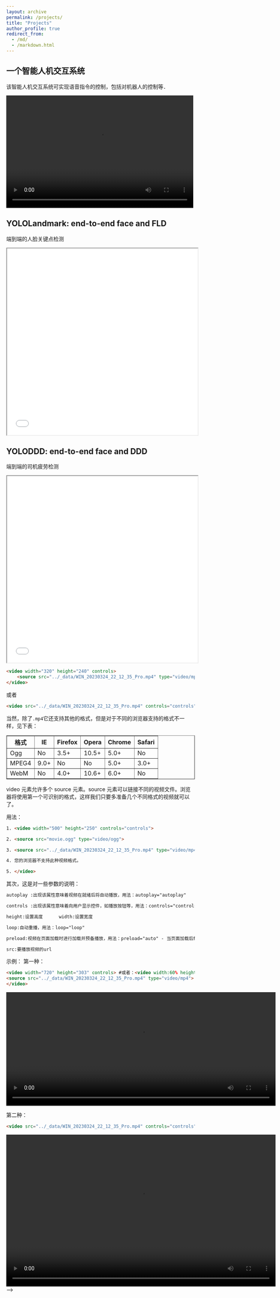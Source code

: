 ```yaml
---
layout: archive
permalink: /projects/
title: "Projects"
author_profile: true
redirect_from: 
  - /md/
  - /markdown.html
---
```


## 一个智能人机交互系统

该智能人机交互系统可实现语音指令的控制，包括对机器人的控制等．


<video src="../_data/WIN_20230324_22_12_35_Pro.mp4" controls="controls" width="500" height="300"></video>

 
## YOLOLandmark: end-to-end face and FLD

端到端的人脸关键点检测

<iframe height=498 width=510 src="../_data/WIN_20230324_22_12_35_Pro.mp4"></iframe>

## YOLODDD: end-to-end face and DDD

端到端的司机疲劳检测

<iframe height=498 width=510 src="../_data/WIN_20230324_22_12_35_Pro.mp4"></iframe>




```HTML
<video width="320" height="240" controls>
    <source src="../_data/WIN_20230324_22_12_35_Pro.mp4" type="video/mp4">
</video>
```

或者

```HTML
<video src="../_data/WIN_20230324_22_12_35_Pro.mp4" controls="controls" width="500" height="300"></video>
```

当然，除了`.mp4`它还支持其他的格式，但是对于不同的浏览器支持的格式不一样，见下表：

<table id="tfhover" class="tftable" border="1">
<tr><th>格式</th><th>IE</th><th>Firefox</th><th>Opera</th><th>Chrome</th><th>Safari</th></tr>
<tr><td>Ogg</td><td>No</td><td>3.5+</td><td>10.5+</td><td>5.0+</td><td>No</td></tr>
<tr><td>MPEG4</td><td>9.0+</td><td>No</td><td>No</td><td>5.0+</td><td>3.0+</td></tr>
<tr><td>WebM</td><td>No</td><td>4.0+</td><td>10.6+</td><td>6.0+</td><td>No</td></tr>
</table>


video 元素允许多个 source 元素。source 元素可以链接不同的视频文件。浏览器将使用第一个可识别的格式，这样我们只要多准备几个不同格式的视频就可以了。

用法：

```HTML
1. <video width="500" height="250" controls="controls">

2. <source src="movie.ogg" type="video/ogg">

3. <source src="../_data/WIN_20230324_22_12_35_Pro.mp4" type="video/mp4">

4. 您的浏览器不支持此种视频格式。

5. </video>
```

其次，这是对一些参数的说明：

```HTML
autoplay :出现该属性意味着视频在就绪后将自动播放，用法：autoplay="autoplay"

controls :出现该属性意味着向用户显示控件，如播放按钮等，用法：controls="controls"

height:设置高度      width:设置宽度

loop:自动重播，用法：loop="loop"

preload:视频在页面加载时进行加载并预备播放，用法：preload="auto" - 当页面加载后载入整个视频；preload="meta" - 当页面加载后只载入元数据；preload="none" - 当页面加载后不载入视频。注意：若使用了autoplay，则忽略preload

src:要播放视频的url
```

示例：
第一种：

```HTML
<video width="720" height="303" controls> #或者：<video width:60% height:auto controls>
<source src="../_data/WIN_20230324_22_12_35_Pro.mp4" type="video/mp4">
</video>
```

<video width="720" height="303" controls>
<source src="../_data/WIN_20230324_22_12_35_Pro.mp4" type="video/mp4">
</video>

第二种：

```HTML
<video src="../_data/WIN_20230324_22_12_35_Pro.mp4" controls="controls" width:100% height:auto></video>
```

<video src="../_data/WIN_20230324_22_12_35_Pro.mp4" controls="controls" width="720" height="405"></video> -->